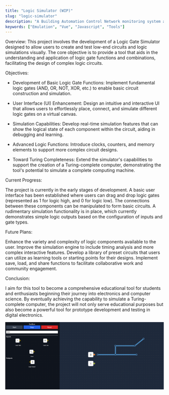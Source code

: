 ```yaml
---
title: "Logic Simulator (WIP)"
slug: "logic-simulator"
description: "A Building Automation Control Network monitoring system architecture"
keywords: ["Emulation", "Vue", "Javascript", "Tools"]
---
```



Overview:
This project involves the development of a Logic Gate Simulator designed to allow users to create and test low-end circuits and logic simulations visually. The core objective is to provide a tool that aids in the understanding and application of logic gate functions and combinations, facilitating the design of complex logic circuits.

Objectives:

* Development of Basic Logic Gate Functions: Implement fundamental logic gates (AND, OR, NOT, XOR, etc.) to enable basic circuit construction and simulation.

* User Interface (UI) Enhancement: Design an intuitive and interactive UI that allows users to effortlessly place, connect, and simulate different logic gates on a virtual canvas.

* Simulation Capabilities: Develop real-time simulation features that can show the logical state of each component within the circuit, aiding in debugging and learning.
* Advanced Logic Functions: Introduce clocks, counters, and memory elements to support more complex circuit designs.
* Toward Turing Completeness: Extend the simulator's capabilities to support the creation of a Turing-complete computer, demonstrating the tool's potential to simulate a complete computing machine.

Current Progress:

The project is currently in the early stages of development. A basic user interface has been established where users can drag and drop logic gates (represented as 1 for logic high, and 0 for logic low). The connections between these components can be manipulated to form basic circuits. A rudimentary simulation functionality is in place, which currently demonstrates simple logic outputs based on the configuration of inputs and gate types.

Future Plans:

Enhance the variety and complexity of logic components available to the user.
Improve the simulation engine to include timing analysis and more complex interactive features.
Develop a library of preset circuits that users can utilize as learning tools or starting points for their designs.
Implement save, load, and share functions to facilitate collaborative work and community engagement.

Conclusion:

I aim for this tool to become a comprehensive educational tool for students and enthusiasts beginning their journey into electronics and computer science. By eventually achieving the capability to simulate a Turing-complete computer, the project will not only serve educational purposes but also become a powerful tool for prototype development and testing in digital electronics.

![nubac architecture](/project-images/logic-simulator/feature.png)

